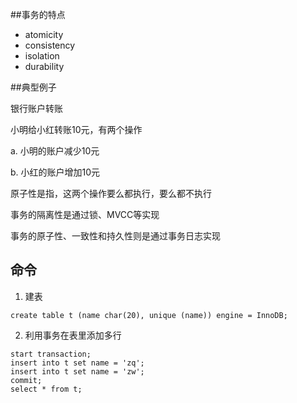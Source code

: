 ##事务的特点

* atomicity
* consistency
* isolation
* durability

##典型例子

银行账户转账

小明给小红转账10元，有两个操作

a. 小明的账户减少10元

b. 小红的账户增加10元

原子性是指，这两个操作要么都执行，要么都不执行



事务的隔离性是通过锁、MVCC等实现

事务的原子性、一致性和持久性则是通过事务日志实现



## 命令

1. 建表

```
create table t (name char(20), unique (name)) engine = InnoDB;
```

2. 利用事务在表里添加多行

```
start transaction;
insert into t set name = 'zq';
insert into t set name = 'zw';
commit;
select * from t;
```

